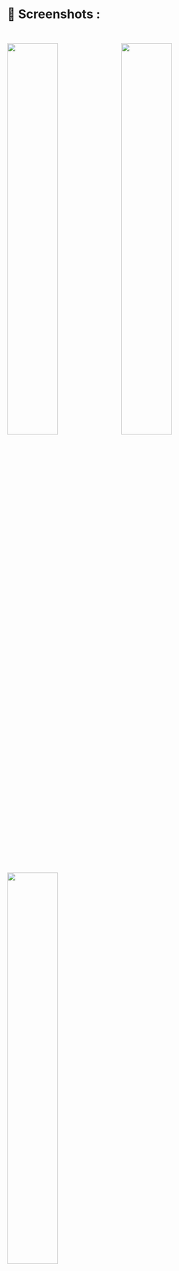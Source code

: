 # 📱 Screenshots :
<br>

<img src="https://github.com/ArshadMujawar/Library-Management-System/assets/111220924/073d3394-41c0-46f7-a19d-f3e81580e10a" width="48%"> &nbsp; &nbsp; <img src="https://github.com/ArshadMujawar/Library-Management-System/assets/111220924/7f82d3eb-4be5-43ab-b63f-f0581ae81df1" width="48%"> 

<br>
<img src="https://github.com/ArshadMujawar/Library-Management-System/assets/111220924/a7f6fcde-a1d8-4a1f-975b-4527fe222585" width="48%">
